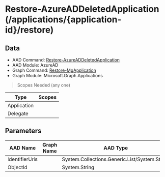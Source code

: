 # Restore-AzureADDeletedApplication (/applications/{application-id}/restore)

## Data

+ AAD Command: [Restore-AzureADDeletedApplication](https://docs.microsoft.com/en-us/powershell/module/AzureAD/Restore-AzureADDeletedApplication)
+ AAD Module: AzureAD
+ Graph Command: [Restore-MgApplication](https://docs.microsoft.com/en-us/powershell/module/Microsoft.Graph.Applications/Restore-MgApplication)
+ Graph Module: Microsoft.Graph.Applications

> Scopes Needed (any one)

|Type|Scopes|
|---|---|
|Application||
|Delegate||

## Parameters

|AAD Name|Graph Name|AAD Type|Graph Type|Infos|
|---|---|---|---|---|
|IdentifierUris||System.Collections.Generic.List/System.String|||
|ObjectId||System.String|||

